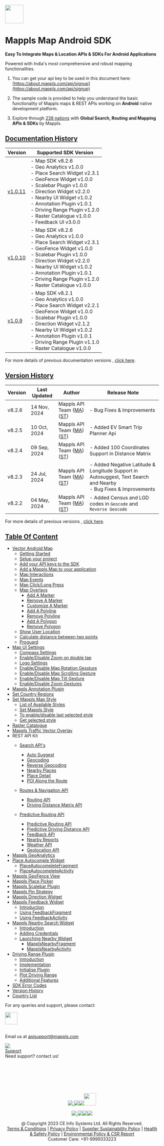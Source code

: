 
[<img src="https://about.mappls.com/images/mappls-b-logo.svg" height="60"/> </p>](https://www.mapmyindia.com/api)
# Mappls Map Android SDK

**Easy To Integrate Maps & Location APIs & SDKs For Android Applications**

Powered with India's most comprehensive and robust mapping functionalities.

1. You can get your api key to be used in this document here: [https://about.mappls.com/api/signup](https://about.mappls.com/api/signup)

2. The sample code is provided to help you understand the basic functionality of Mappls maps & REST APIs working on **Android** native development platform.

4. Explore through [238 nations](https://github.com/mappls-api/mappls-rest-apis/blob/main/docs/countryISO.md) with **Global Search, Routing and Mapping APIs & SDKs** by Mappls.

## [Documentation History](#Documentation-History)

| Version                       | Supported SDK Version                                                                                                                                                                                                                                                                                               | 
|-------------------------------|---------------------------------------------------------------------------------------------------------------------------------------------------------------------------------------------------------------------------------------------------------------------------------------------------------------------|
| [v1.0.11](../v1.0.11/README.md) | - Map SDK v8.2.6 <br/> - Geo Analytics v1.0.0 <br/> - Place Search Widget v2.3.1 <br/> - GeoFence Widget v1.0.0 <br/> - Scalebar Plugin v1.0.0 <br/> - Direction Widget v2.2.0 <br/> - Nearby UI Widget v1.0.2 <br/> - Annotation Plugin v1.0.1 <br/> - Driving Range Plugin v1.2.0 <br/> - Raster Catalogue v1.0.0 <br/> - Feedback UI v3.0.0 |
| [v1.0.10](../v1.0.10/README.md) | - Map SDK v8.2.6 <br/> - Geo Analytics v1.0.0 <br/> - Place Search Widget v2.3.1 <br/> - GeoFence Widget v1.0.0 <br/> - Scalebar Plugin v1.0.0 <br/> - Direction Widget v2.2.0 <br/> - Nearby UI Widget v1.0.2 <br/> - Annotation Plugin v1.0.1 <br/> - Driving Range Plugin v1.2.0 <br/> - Raster Catalogue v1.0.0 |
| [v1.0.9](../v1.0.9/README.md) | - Map SDK v8.2.1 <br/> - Geo Analytics v1.0.0 <br/> - Place Search Widget v2.2.1 <br/> - GeoFence Widget v1.0.0 <br/> - Scalebar Plugin v1.0.0 <br/> - Direction Widget v2.1.2 <br/> - Nearby UI Widget v1.0.2 <br/> - Annotation Plugin v1.0.1 <br/> - Driving Range Plugin v1.1.0 <br/> - Raster Catalogue v1.0.0 |

For more details of previous documentation versions , [click here](../v1.0.11/Doc-Version-History.md).

## [Version History](#Version-History)

| Version | Last Updated      | Author | Release Note                                                                                                                                                                                         |
|---------|-------------------| ---- |------------------------------------------------------------------------------------------------------------------------------------------------------------------------------------------------------|
| v8.2.6  | 14 Nov, 2024     | Mappls API Team ([MA](https://github.com/mdakram)) ([ST](https://github.com/saksham66)) | - Bug Fixes & Improvements                                                                                           |
| v8.2.5  | 10 Oct, 2024     | Mappls API Team ([MA](https://github.com/mdakram)) ([ST](https://github.com/saksham66)) | - Added EV Smart Trip Planner Api                                                                                            |
| v8.2.4  | 09 Sep, 2024     | Mappls API Team ([MA](https://github.com/mdakram)) ([ST](https://github.com/saksham66)) | - Added 100 Coordinates Support in Distance Matrix                                                                                            |
| v8.2.3  | 24 Jul, 2024     | Mappls API Team ([MA](https://github.com/mdakram)) ([ST](https://github.com/saksham66)) | - Added Negative Latitude & Longitude Support in Autosuggest, Text Search and Nearby <br/> - Bug Fixes & Improvements                                                                                            |
| v8.2.2  | 04 May, 2024     | Mappls API Team ([MA](https://github.com/mdakram)) ([ST](https://github.com/saksham66)) | - Added Census and LGD codes in `Geocode` and `Reverse Geocode`                                                                                                                       |


For more details of previous versions , [click here](../v1.0.10/Version-History.md).

## [Table Of Content](#Table-Of-Content)
- [Vector Android Map](./Getting-Started.md)
    * [Getting Started](./Getting-Started.md#getting-started)
    * [Setup your project](./Getting-Started.md#setup-your-project)
    * [Add your API keys to the SDK](./Getting-Started.md#add-your-api-keys-to-the-sdk)
    * [Add a Mappls Map to your application](./Getting-Started.md#add-a-mappls-map-to-your-application)
    * [Map Interactions](./Getting-Started.md#map-interactions)
    * [Map Events](./Getting-Started.md#map-events)
    * [Map Click/Long Press](./Getting-Started.md#map-clicklong-press)
    * [Map Overlays](./Getting-Started.md#map-overlays)
        - [Add A Marker](./Getting-Started.md#add-a-marker)
        - [Remove A Marker](./Getting-Started.md#remove-a-marker)
        - [Customize A Marker](./Getting-Started.md#customize-a-marker)
        - [Add A Polyline](./Getting-Started.md#add-a-polyline)
        - [Remove Polyline](./Getting-Started.md#remove-polyline)
        - [Add A Polygon](./Getting-Started.md#add-a-polygon)
        - [Remove Polygon](./Getting-Started.md#remove-polygon)
    * [Show User Location](./Getting-Started.md#show-user-location)
    * [Calculate distance between two points](./Getting-Started.md#calculate-distance-between-two-points)
    * [Proguard](./Getting-Started.md#proguard)
- [Map UI Settings](./Map-UI-Settings.md)
    * [Compass Settings](./Map-UI-Settings.md#compass-settings)
    * [Enable/Disable Zoom on double tap](./Map-UI-Settings.md#enabledisable-zoom-on-double-tap)
    * [Logo Settings](./Map-UI-Settings.md#logo-settings)
    * [Enable/Disable Map Rotation Gessture](./Map-UI-Settings.md#enable-disable-map-rotation-gesture)
    * [Enable/Disable Map Scrolling Gesture](./Map-UI-Settings.md#enabledisable-map-scrolling-gesture)
    * [Enable/Disable Map Tilt Gesture](./Map-UI-Settings.md#enable-disable-map-tilt-gesture)
    * [Enable/Disable Zoom Gestures](./Map-UI-Settings.md#enabledisable-zoom-gesture)
- [Mappls Annotation Plugin](./AnnotationPlugin.md)
- [Set Country Regions](./Set-Regions.md)
- [Set Mappls Map Style](./Map-Style.md)
    * [List of Available Styles](./Map-Style.md#list-of-available-styles)
    * [Set Mappls Style](./Map-Style.md#set-mappls-style)
    * [To enable/disable last selected style](./Map-Style.md#to-enabledisable-last-selected-style)
    * [Get selected style](./Map-Style.md#get-selected-style)
- [Raster Catalogue](./raster_catalogue.md)
- [Mappls Traffic Vector Overlay](./Traffic-Vector-Overlay.md)
- REST API Kit
    * [Search API's](./Search-Api.md)
        - [Auto Suggest](./Search-Api.md#auto-suggest)
        - [Geocoding](./Search-Api.md#geocoding)
        - [Reverse Geocoding](./Search-Api.md#reverse-geocoding)
        - [Nearby Places](./Search-Api.md#nearby-places)
        - [Place Detail](./Search-Api.md#place-details)
        - [POI Along the Route](./Search-Api.md#poi-along-the-route)

    * [Routes & Navigation API](./Routing-API.md)
        - [Routing API](./Routing-API.md#routing-api)
        - [Driving Distance Matrix API](./Routing-API.md#driving-distance-matrix-api)
  * [Predictive Routing API](./Predictive-Route-APIs.md)
      - [Predictive Routing API](./Predictive-Route-APIs.md#predictive-routing-api)
      - [Predictive Driving Distance API](./Predictive-Route-APIs.md#predictive-distance)
    * [Feedback API](./Feedback.md)
    * [Nearby Reports](./Nearby-Report.md)
    * [Weather API](./Weather-API.md)
    * [Geolocation API](./Geolocation.md)
- [Mappls GeoAnalytics](./Geoanalytics.md)
- [Place Autocomple Widget](./Place-Autocomplete.md)
    * [PlaceAutocompleteFragment](./Place-Autocomplete.md#placeautocompletefragment)
    * [PlaceAutocompleteActivity](./Place-Autocomplete.md#placeautocompleteactivity)
- [Mappls GeoFence View](./GeoFence-View.md)
- [Mappls Place Picker](./Place-Picker.md)
- [Mappls Scalebar Plugin](./Scalebar-Plugin.md)
- [Mappls Pin Strategy](MapplsPinStrategy.md)
- [Mappls Direction Widget](./Direction-Widget.md)
- [Mappls Feedback Widget](./FeedbackUI.md)
    * [Introduction](./FeedbackUI.md)
    * [Using FeedbackFragment](./FeedbackUI.md#using-feedbackfragment)
    * [Using FeedbackActivity](./FeedbackUI.md#using-feedbackactivity)
- [Mappls Nearby Search Widget](./Nearby-Widget.md)
    * [Introduction](./Nearby-Widget.md#introduction)
    * [Adding Credentials](./Nearby-Widget.md#step-2----adding-credentials)
    * [Launching Nearby Widget](./Nearby-Widget.md#step-3----launching-nearby-widget)
        - [MapplsNearbyFragment](./Nearby-Widget.md#mapplsnearbyfragment)
        - [MapplsNearbyActivity](./Nearby-Widget.md#mapplsnearbyactivity)
- [Driving Range Plugin](./Driving-Range-Plugin.md)
    - [Introduction](./Driving-Range-Plugin.md#introduction)
    - [Implementation](./Driving-Range-Plugin.md#implementation)
    - [Initialise Plugin](./Driving-Range-Plugin.md#initialise-plugin)
    - [Plot Driving Range](./Driving-Range-Plugin.md#plot-driving-range)
    - [Additional Features](./Driving-Range-Plugin.md#additional-features)
- [SDK Error Codes](./SDK-Error-code.md)
- [Version History](./Version-History.md)
- [Country List](https://github.com/mappls-api/mappls-rest-apis/blob/main/docs/countryISO.md)

For any queries and support, please contact:

[<img src="https://about.mappls.com/images/mappls-logo.svg" height="40"/> </p>](https://about.mappls.com/api/)  
Email us at [apisupport@mappls.com](mailto:apisupport@mappls.com)


![](https://www.mapmyindia.com/api/img/icons/support.png)  
[Support](https://about.mappls.com/contact/)  
Need support? contact us!

<br></br>  
<br></br>

[<p align="center"> <img src="https://www.mapmyindia.com/api/img/icons/stack-overflow.png"/> ](https://stackoverflow.com/questions/tagged/mappls-api)[![](https://www.mapmyindia.com/api/img/icons/blog.png)](https://about.mappls.com/blog/)[![](https://www.mapmyindia.com/api/img/icons/gethub.png)](https://github.com/Mappls-api)[<img src="https://mmi-api-team.s3.ap-south-1.amazonaws.com/API-Team/npm-logo.one-third%5B1%5D.png" height="40"/> </p>](https://www.npmjs.com/org/mapmyindia)



[<p align="center"> <img src="https://www.mapmyindia.com/june-newsletter/icon4.png"/> ](https://www.facebook.com/Mapplsofficial)[![](https://www.mapmyindia.com/june-newsletter/icon2.png)](https://twitter.com/mappls)[![](https://www.mapmyindia.com/newsletter/2017/aug/llinkedin.png)](https://www.linkedin.com/company/mappls/)[![](https://www.mapmyindia.com/june-newsletter/icon3.png)](https://www.youtube.com/channel/UCAWvWsh-dZLLeUU7_J9HiOA)




<div align="center">@ Copyright 2023 CE Info Systems Ltd. All Rights Reserved.</div>  

<div align="center"> <a href="https://about.mappls.com/api/terms-&-conditions">Terms & Conditions</a> | <a href="https://about.mappls.com/about/privacy-policy">Privacy Policy</a> | <a href="https://about.mappls.com/pdf/mapmyIndia-sustainability-policy-healt-labour-rules-supplir-sustainability.pdf">Supplier Sustainability Policy</a> | <a href="https://about.mappls.com/pdf/Health-Safety-Management.pdf">Health & Safety Policy</a> | <a href="https://about.mappls.com/pdf/Environment-Sustainability-Policy-CSR-Report.pdf">Environmental Policy & CSR Report</a>  

<div align="center">Customer Care: +91-9999333223</div>